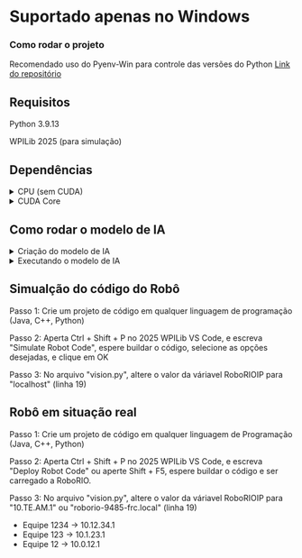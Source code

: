 # Suportado apenas no Windows

### Como rodar o projeto

Recomendado uso do Pyenv-Win para controle das versões do Python [Link do repositório](https://github.com/pyenv-win/pyenv-win)

## Requisitos
Python 3.9.13

WPILib 2025 (para simulação)
## Dependências

<!-- Início das dependências Python -->
<!-- Sem CUDA Core  -->
<details>
  <summary>CPU (sem CUDA)</summary>
  Passo 1: Crie um ambiente virtual (venv) para instalar as dependências do projeto
  
  `python -m venv .venv`

  Passo 2:
  Se seu computador não tiver uma placa de vídeo com CUDA Core, rode o comando 

  `pip install -r requirements_cpu.txt`
</details>

<!-- Com CUDA Core -->
<details> 
  <summary>CUDA Core</summary>
  Passo 1: Crie um ambiente virtual (venv) para instalar as dependências do projeto
  
  `python -m venv .venv`

  Passo 2: Ative o ambiente virtual com o comando
  ```
  .\.venv\Scripts\Activate.ps1 # Para Powershell
  .\.venv\Scripts\activate.bat # Para CMD
  ```

  Passo 2:
  Se seu computador tiver uma placa de vídeo com CUDA Core, rode o comando 

  `pip install -r requirements-cuda.txt`
</details>

<!-- Fim das dependências Python -->

## Como rodar o modelo de IA
<details> 
  <summary>Criação do modelo de IA</summary>
Passo 1: Abra o arquivo "criar_modelo.py" em um editor de texto  

Passo 2: Altere o valor da variável "AI_MODEL" para o modelo do Yolo desejado

Passo 3: Altere o valor da variável "AI_MODEL_WITHOUT_ARCHIVE_EXTENSION" para o modelo desejado sem o ".pt" no final

Passo 4: Execute o arquivo "criar_modelo.py"
</details>  

<details>
  <summary>Executando o modelo de IA</summary>
Passo 1: Abra o arquivo "vision.py" em algum editor de texto

Passo 2: Selecione o framework de IA que você deseja rodar, alterando o valor da váriavel "AI_FRAMEWORK". 
```
AI_FRAMEWORK = "tf" # Para TensorFlow Lite
AI_FRAMEWORK = "torch" # Para Torch
```  
Passo 3:
Selecione o modelo desejado do TensorFlow ou do Torch, alterando o valor da variável "AI_MODEL".
```
# Substitua o "n" no "yolov8" para alterar o modelo do yolo

AI_MODEL = "yolov8n_quantização_escolhida.tflite" # Para TensorFlow Lite 
AI_MODEL = "yolov8n.pt" # Para Torch
```

Passo 4: Execute o arquivo "vision.py"
</details>

<!-- Inicio conexão ao robô  -->
## Simualção do código do Robô
Passo 1: Crie um projeto de código em qualquer linguagem de programação (Java, C++, Python)

Passo 2: Aperta Ctrl + Shift + P no 2025 WPILib VS Code, e escreva "Simulate Robot Code", espere buildar o código, selecione as opções desejadas, e clique em OK

Passo 3: No arquivo "vision.py", altere o valor da váriavel RoboRIOIP para "localhost" (linha 19)

## Robô em situação real
Passo 1: Crie um projeto de código em qualquer linguagem de Programação (Java, C++, Python)

Passo 2: Aperta Ctrl + Shift + P no 2025 WPILib VS Code, e escreva "Deploy Robot Code" ou aperte Shift + F5, espere buildar o código e ser carregado a RoboRIO.

Passo 3: 
No arquivo "vision.py", altere o valor da váriavel RoboRIOIP para "10.TE.AM.1" ou "roborio-9485-frc.local" (linha 19)

- Equipe 1234 -> 10.12.34.1
- Equipe 123 -> 10.1.23.1
- Equipe 12 -> 10.0.12.1

<!-- Fim conexão ao robô  -->
